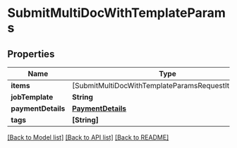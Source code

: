 # SubmitMultiDocWithTemplateParams

## Properties
Name | Type | Description | Notes
------------ | ------------- | ------------- | -------------
**items** | [SubmitMultiDocWithTemplateParamsRequestItemsInner] |  | 
**jobTemplate** | **String** |  | 
**paymentDetails** | [**PaymentDetails**](PaymentDetails.md) |  | 
**tags** | **[String]** |  | [optional] 

[[Back to Model list]](../README.md#documentation-for-models) [[Back to API list]](../README.md#documentation-for-api-endpoints) [[Back to README]](../README.md)


